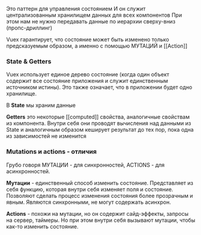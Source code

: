 Это паттерн для управления состоянием
И он служит централизованным хранилищем данных для всех компонентов
При этом нам не нужно передавать данные по иерархии сверху-вниз (пропс-дриллинг)

Vuex гарантирует, что состояние может быть изменено только предсказуемым образом, а именно с помощью МУТАЦИЙ и [[Action]]

### State & Getters 

Vuex использует единое дерево состояние (когда один объект содержит все состояние приложения и служит единственным источником истины). 
Это также означает, что в приложении будет одно хранилище. 

 В **State** мы храним данные
 
 **Getters** это некоторые [[computed]] свойства, аналогичные свойствам из компонента. 
 Внутри себя они проводят вычисления над данными из State и аналогичным образом кеширует результат до тех пор, пока одна из зависимостей не изменится
 
### Mutations и actions - отличия

Грубо говоря МУТАЦИИ - для синхронностей, ACTIONS - для асинхронностей.

**Мутации** - единственный способ изменить состояние.
Представляет из себя функцию, которая внутри себя изменяет поля и состояние.
Позволяют сделать процесс изменения состояния более прозрачным и явным.
Являются синхронными, не могут содержать асинхрон. 

**Actions** - похожи на мутации, но он содержит сайд-эффекты, запросы на сервер, таймеры. 
Но при этом внутри себя вызывают мутации, чтобы как-то изменить состояние.

